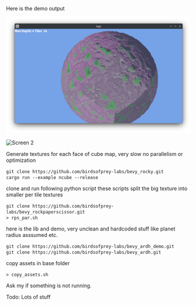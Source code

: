 Here is the demo output

![Screen 1](gallery/Screenshot_20240127_104906.png)

![Screen 2](gallery/Screenshot_20240127_104959.png.png)

Generate textures for each face of cube map, very slow no parallelism or optimization
```
git clone https://github.com/birdsofprey-labs/bevy_rocky.git
cargo run --example ncube --release
```
clone and run following python script
these scripts split the big texture into smaller per tile textures
```
git clone https://github.com/birdsofprey-labs/bevy_rockpaperscissor.git
> rps_par.sh
```
here is the lib and demo, very unclean and hardcoded stuff like planet radius asssumed etc.
```
git clone https://github.com/birdsofprey-labs/bevy_ardh_demo.git
git clone https://github.com/birdsofprey-labs/bevy_ardh.git
```
copy assets in base folder
```
> copy_assets.sh
```
Ask my if something is not running.

Todo:
Lots of stuff
